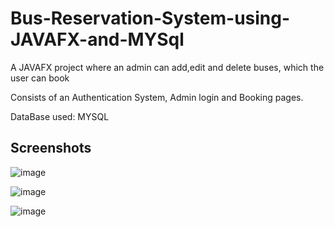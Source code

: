 # Bus-Reservation-System-using-JAVAFX-and-MYSql


<p>A JAVAFX  project where an admin can add,edit and delete buses, which the user can book</p>
<p>Consists of an Authentication System, Admin login and Booking pages.</p>
<p>DataBase used: MYSQL</p>




<h2>Screenshots</h2>


![image](https://user-images.githubusercontent.com/72809971/150920507-9ece0bfb-d766-47ac-83e3-0499c1579c04.png)



![image](https://user-images.githubusercontent.com/72809971/150920555-dd11a52d-45cb-4733-a4cc-d5b893cc38cd.png)


![image](https://user-images.githubusercontent.com/72809971/150920665-f67065b2-d293-4e0d-9092-838ace3b97e0.png)
